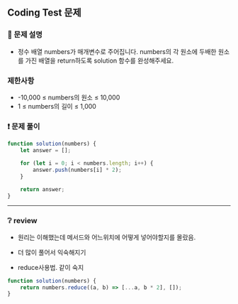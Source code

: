 ## Coding Test 문제

### 📌 문제 설명

- 정수 배열 numbers가 매개변수로 주어집니다. numbers의 각 원소에 두배한 원소를 가진 배열을 return하도록 solution 함수를 완성해주세요.

### 제한사항

- -10,000 ≤ numbers의 원소 ≤ 10,000
- 1 ≤ numbers의 길이 ≤ 1,000

### ❗ 문제 풀이

```javascript
function solution(numbers) {
	let answer = [];

	for (let i = 0; i < numbers.length; i++) {
		answer.push(numbers[i] * 2);
	}

	return answer;
}
```

---

### ❔ review

- 원리는 이해했는데 메서드와 어느위치에 어떻게 넣어야할지를 몰랐음.
- 더 많이 풀어서 익숙해지기

- reduce사용법. 같이 숙지

```javascript
function solution(numbers) {
	return numbers.reduce((a, b) => [...a, b * 2], []);
}
```
